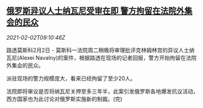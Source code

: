 <!--1612257797000-->
[俄罗斯异议人士纳瓦尼受审在即 警方拘留在法院外集会的民众](https://cn.reuters.com/article/russia-navalny-court-public-rally-0202-idCNKBS2A20X4)
------

<div><i>2021-02-02T09:10:46Z</i></div><p>路透莫斯科2月2日 - 莫斯科一法院周二稍晚将审理批评克林姆林宫的异议人士纳瓦尼(Alexei Navalny)的案件，根据路透在现场的记者回报，警方开始拘留在法院外集会的民众。</p><p>派驻现场的警力规模庞大，看来已经拘留了至少20人。</p><p>法院即将审议是否将纳瓦尼关押至多三年半，此案引发俄罗斯各地爆发抗议活动，西方国家也为此讨论对俄罗斯实施新的制裁。(完)</p>

